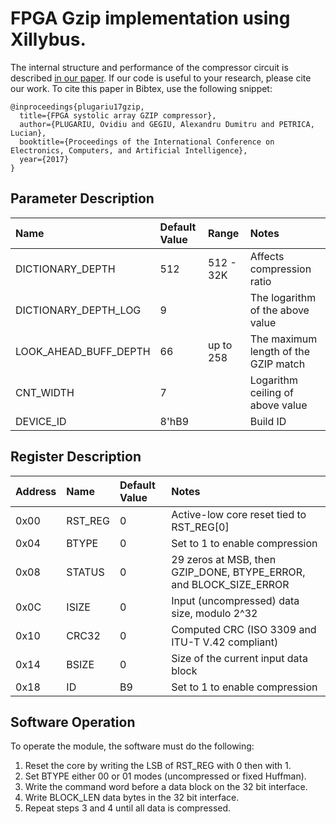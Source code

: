 # FPGA Gzip implementation using Xillybus.

The internal structure and performance of the compressor circuit is described [in our paper](http://ecai.ro/VOLUME%202017/ECAI-2016%20VOLUMES/YOUNG/ECAI-2017_paper_80.pdf). 
If our code is useful to your research, please cite our work. To cite this paper in Bibtex, use the following snippet:

```
@inproceedings{plugariu17gzip,
  title={FPGA systolic array GZIP compressor},
  author={PLUGARIU, Ovidiu and GEGIU, Alexandru Dumitru and PETRICA, Lucian},
  booktitle={Proceedings of the International Conference on Electronics, Computers, and Artificial Intelligence},
  year={2017}
}
```

## Parameter Description

| Name                  | Default Value | Range     | Notes                                |
|:----------------------|:--------------|:----------|:-------------------------------------|
| DICTIONARY_DEPTH      | 512           | 512 - 32K | Affects compression ratio            |
| DICTIONARY_DEPTH_LOG  | 9             |           | The logarithm of the above value     |
| LOOK_AHEAD_BUFF_DEPTH | 66            | up to 258 | The maximum length of the GZIP match |
| CNT_WIDTH             | 7             |           | Logarithm ceiling of above value     |
| DEVICE_ID             | 8'hB9         |           | Build ID                             |

## Register Description

| Address | Name    | Default Value | Notes                                                                 |
|:--------|:--------|:--------------|:----------------------------------------------------------------------|
| 0x00       | RST_REG | 0             | Active-low core reset tied to RST_REG[0]                           |
| 0x04       | BTYPE   | 0             | Set to 1 to enable compression                                     |
| 0x08       | STATUS  | 0             | 29 zeros at MSB, then GZIP_DONE, BTYPE_ERROR, and BLOCK_SIZE_ERROR |
| 0x0C       | ISIZE   | 0             | Input (uncompressed) data size, modulo 2^32                        |
| 0x10       | CRC32   | 0             | Computed CRC (ISO 3309 and ITU-T V.42 compliant)                   |
| 0x14       | BSIZE   | 0             | Size of the current input data block                               |
| 0x18       | ID      | B9            | Set to 1 to enable compression                                     |

## Software Operation

To operate the module, the software must do the following:
1. Reset the core by writing the LSB of RST_REG with 0 then with 1.
2. Set BTYPE either 00 or 01 modes (uncompressed or fixed Huffman).
3. Write the command word before a data block on the 32 bit interface.
4. Write BLOCK_LEN data bytes in the 32 bit interface.
5. Repeat steps 3 and 4 until all data is compressed.

